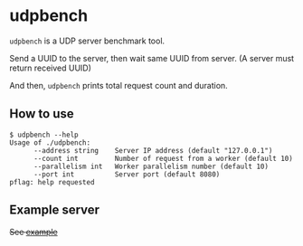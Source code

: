 # udpbench

`udpbench` is a UDP server benchmark tool.

Send a UUID to the server, then wait same UUID from server. (A server must return received UUID)

And then, `udpbench` prints total request count and duration.

## How to use

```shell
$ udpbench --help
Usage of ./udpbench:
      --address string    Server IP address (default "127.0.0.1")
      --count int         Number of request from a worker (default 10)
      --parallelism int   Worker parallelism number (default 10)
      --port int          Server port (default 8080)
pflag: help requested
```

## Example server

~~See [example]()~~
